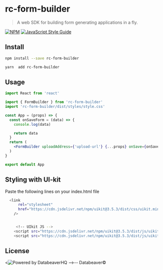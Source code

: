 # rc-form-builder

> A web SDK for building form generating applications in a fly.

[![NPM](https://img.shields.io/npm/v/rc-form-builder.svg)](https://www.npmjs.com/package/rc-form-builder) [![JavaScript Style Guide](https://img.shields.io/badge/code_style-standard-brightgreen.svg)](https://standardjs.com)

## Install

```bash
npm install --save rc-form-builder
```

```bash
yarn  add rc-form-builder
```

## Usage

```jsx
import React from 'react'

import { FormBuilder } from 'rc-form-builder'
import 'rc-form-builder/dist/styles/style.css'

const App = (props) => {
  const onSaveForm = (data) => {
    console.log(data)

    return data
  }
  return (
    <FormBuilder uploadAddress={'upload-url'} {...props} onSave={onSaveForm} />
  )
}

export default App
```

## Styling with UI-kit

Paste the following lines on your index.html file

```bash
  <link
      rel="stylesheet"
      href="https://cdn.jsdelivr.net/npm/uikit@3.5.3/dist/css/uikit.min.css"
    />


     <!-- UIkit JS -->
    <script src="https://cdn.jsdelivr.net/npm/uikit@3.5.3/dist/js/uikit.min.js"></script>
    <script src="https://cdn.jsdelivr.net/npm/uikit@3.5.3/dist/js/uikit-icons.min.js"></script>
```

## License

<![Powered by DatabeaverHQ](https://app.databeaver.co) -->-- Databeaver©
